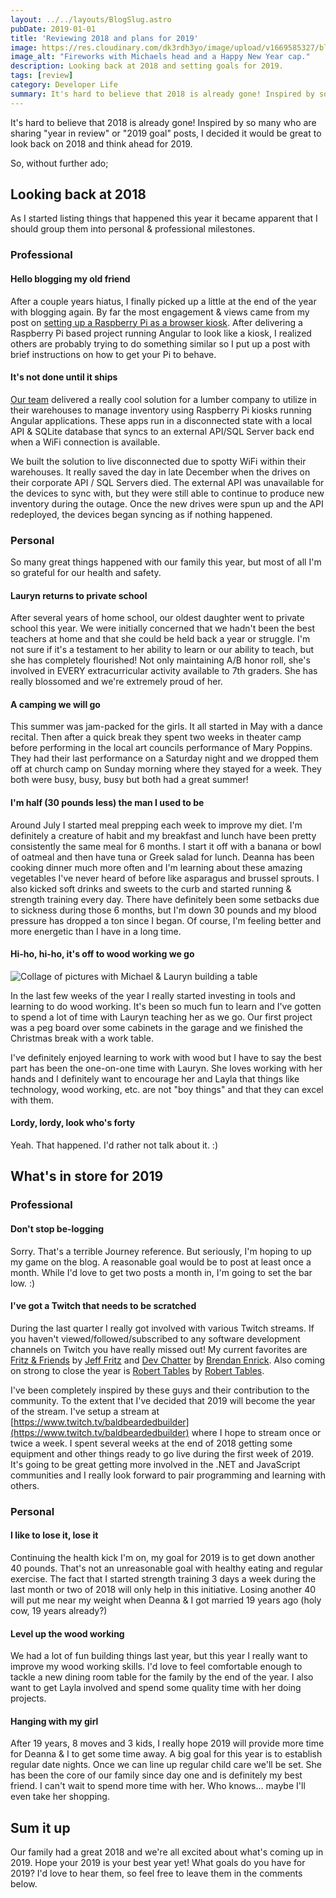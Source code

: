 ```yaml
---
layout: ../../layouts/BlogSlug.astro
pubDate: 2019-01-01
title: 'Reviewing 2018 and plans for 2019'
image: https://res.cloudinary.com/dk3rdh3yo/image/upload/v1669585327/blog/2018-year-in-review/50575938-07184a80-0dcd-11e9-998f-59865d568263_cckgjo_x6ghr8.jpg
image_alt: "Fireworks with Michaels head and a Happy New Year cap."
description: Looking back at 2018 and setting goals for 2019.
tags: [review]
category: Developer Life
summary: It's hard to believe that 2018 is already gone! Inspired by so many who are sharing "year in review" or "2019 goal" posts, I decided it would be great to look back on 2018 and think ahead for 2019.
---
```


It's hard to believe that 2018 is already gone! Inspired by so many who are sharing "year in review" or "2019 goal" posts, I decided it would be great to look back on 2018 and think ahead for 2019.

<!--more-->

So, without further ado;

## Looking back at 2018

As I started listing things that happened this year it became apparent that I should group them into personal &amp; professional milestones.

### Professional

#### Hello blogging my old friend

After a couple years hiatus, I finally picked up a little at the end of the year with blogging again. By far the most engagement &amp; views came from my post on [setting up a Raspberry Pi as a browser kiosk](https://michaeljolley.com/posts/setting-up-raspberry-pi-for-kiosk-mode). After delivering a Raspberry Pi based project running Angular to look like a kiosk, I realized others are probably trying to do something similar so I put up a post with brief instructions on how to get your Pi to behave.

#### It's not done until it ships

[Our team](http://advsysunlimited.com) delivered a really cool solution for a lumber company to utilize in their warehouses to manage inventory using Raspberry Pi kiosks running Angular applications. These apps run in a disconnected state with a local API &amp; SQLite database that syncs to an external API/SQL Server back end when a WiFi connection is available.

We built the solution to live disconnected due to spotty WiFi within their warehouses. It really saved the day in late December when the drives on their corporate API / SQL Servers died. The external API was unavailable for the devices to sync with, but they were still able to continue to produce new inventory during the outage. Once the new drives were spun up and the API redeployed, the devices began syncing as if nothing happened.

### Personal

So many great things happened with our family this year, but most of all I'm so grateful for our health and safety.

#### Lauryn returns to private school

After several years of home school, our oldest daughter went to private school this year. We were initially concerned that we hadn't been the best teachers at home and that she could be held back a year or struggle. I'm not sure if it's a testament to her ability to learn or our ability to teach, but she has completely flourished! Not only maintaining A/B honor roll, she's involved in EVERY extracurricular activity available to 7th graders. She has really blossomed and we're extremely proud of her.

#### A camping we will go

This summer was jam-packed for the girls. It all started in May with a dance recital. Then after a quick break they spent two weeks in theater camp before performing in the local art councils performance of Mary Poppins. They had their last performance on a Saturday night and we dropped them off at church camp on Sunday morning where they stayed for a week. They both were busy, busy, busy but both had a great summer!

#### I'm half (30 pounds less) the man I used to be

Around July I started meal prepping each week to improve my diet. I'm definitely a creature of habit and my breakfast and lunch have been pretty consistently the same meal for 6 months. I start it off with a banana or bowl of oatmeal and then have tuna or Greek salad for lunch. Deanna has been cooking dinner much more often and I'm learning about these amazing vegetables I've never heard of before like asparagus and brussel sprouts. I also kicked soft drinks and sweets to the curb and started running &amp; strength training every day. There have definitely been some setbacks due to sickness during those 6 months, but I'm down 30 pounds and my blood pressure has dropped a ton since I began. Of course, I'm feeling better and more energetic than I have in a long time.

#### Hi-ho, hi-ho, it's off to wood working we go

![Collage of pictures with Michael & Lauryn building a table](https://res.cloudinary.com/dk3rdh3yo/image/upload/v1650137024/blog/2018-year-in-review/50576549-b1966a80-0dd9-11e9-9cdc-e75f4542dfab_xjeqta.jpg)

In the last few weeks of the year I really started investing in tools and learning to do wood working. It's been so much fun to learn and I've gotten to spend a lot of time with Lauryn teaching her as we go. Our first project was a peg board over some cabinets in the garage and we finished the Christmas break with a work table.

I've definitely enjoyed learning to work with wood but I have to say the best part has been the one-on-one time with Lauryn. She loves working with her hands and I definitely want to encourage her and Layla that things like technology, wood working, etc. are not "boy things" and that they can excel with them.

#### Lordy, lordy, look who's forty

Yeah. That happened. I'd rather not talk about it. :)

## What's in store for 2019

### Professional

#### Don't stop be-logging

Sorry. That's a terrible Journey reference. But seriously, I'm hoping to up my game on the blog. A reasonable goal would be to post at least once a month. While I'd love to get two posts a month in, I'm going to set the bar low. :)

#### I've got a Twitch that needs to be scratched

During the last quarter I really got involved with various Twitch streams. If you haven't viewed/followed/subscribed to any software development channels on Twitch you have really missed out! My current favorites are [Fritz &amp; Friends](https://www.twitch.tv/csharpfritz) by [Jeff Fritz](https://twitter.com/csharpfritz) and [Dev Chatter](https://www.twitch.tv/devchatter) by [Brendan Enrick](https://twitter.com/brendoneus). Also coming on strong to close the year is [Robert Tables](https://www.twitch.tv/roberttables) by [Robert Tables](https://twitter.com/drpoindexter).

I've been completely inspired by these guys and their contribution to the community. To the extent that I've decided that 2019 will become the year of the stream. I've setup a stream at [https://www.twitch.tv/baldbeardedbuilder](https://www.twitch.tv/baldbeardedbuilder) where I hope to stream once or twice a week. I spent several weeks at the end of 2018 getting some equipment and other things ready to go live during the first week of 2019. It's going to be great getting more involved in the .NET and JavaScript communities and I really look forward to pair programming and learning with others.

### Personal

#### I like to lose it, lose it

Continuing the health kick I'm on, my goal for 2019 is to get down another 40 pounds. That's not an unreasonable goal with healthy eating and regular exercise. The fact that I started strength training 3 days a week during the last month or two of 2018 will only help in this initiative. Losing another 40 will put me near my weight when Deanna &amp; I got married 19 years ago (holy cow, 19 years already?)

#### Level up the wood working

We had a lot of fun building things last year, but this year I really want to improve my wood working skills. I'd love to feel comfortable enough to tackle a new dining room table for the family by the end of the year. I also want to get Layla involved and spend some quality time with her doing projects.

#### Hanging with my girl

After 19 years, 8 moves and 3 kids, I really hope 2019 will provide more time for Deanna &amp; I to get some time away. A big goal for this year is to establish regular date nights. Once we can line up regular child care we'll be set. She has been the core of our family since day one and is definitely my best friend. I can't wait to spend more time with her. Who knows... maybe I'll even take her shopping.

## Sum it up

Our family had a great 2018 and we're all excited about what's coming up in 2019. Hope your 2019 is your best year yet! What goals do you have for 2019? I'd love to hear them, so feel free to leave them in the comments below.

